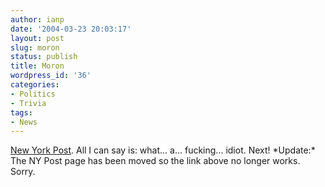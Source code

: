 ```yaml
---
author: ianp
date: '2004-03-23 20:03:17'
layout: post
slug: moron
status: publish
title: Moron
wordpress_id: '36'
categories:
- Politics
- Trivia
tags:
- News
---
```


[New York Post](http://www.nypost.com/news/nationalnews/21043.htm). All
I can say is: what... a... fucking... idiot. Next! \*Update:\* The NY
Post page has been moved so the link above no longer works. Sorry.

